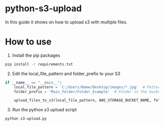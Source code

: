 # python-s3-upload

In this guide it shows on how to upload s3 with multiple files.

# How to use
1. Install the pip packages

```bash
pip install -r requirements.txt
```

2. Edit the local_file_pattern and folder_prefix to your S3

```python
if __name__ == "__main__":
    local_file_pattern = 'C:/Users/Name/Desktop/images/*.jpg'  # Pattern for files to upload
    folder_prefix = 'Main_Folder/Folder_Example'  # Folder in the bucket

    upload_files_to_s3(local_file_pattern, AWS_STORAGE_BUCKET_NAME, folder_prefix)
```

3. Run the python s3 upload script
```bash
python s3-upload.py
```